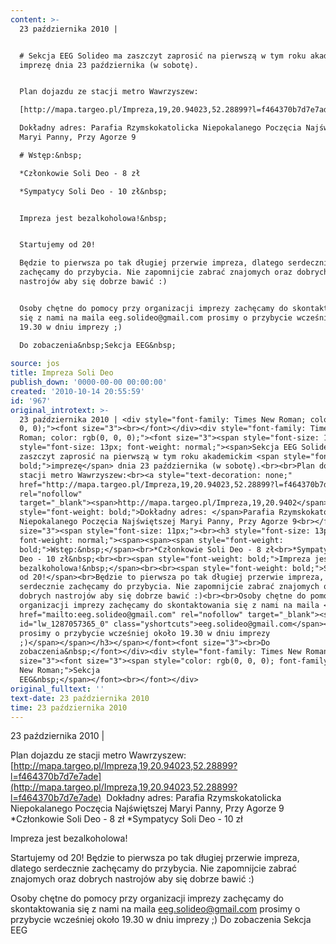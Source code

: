 ```yaml
---
content: >-
  23 października 2010 | 


  # Sekcja EEG Solideo ma zaszczyt zaprosić na pierwszą w tym roku akademickim
  imprezę dnia 23 października (w sobotę).


  Plan dojazdu ze stacji metro Wawrzyszew:

  [http://mapa.targeo.pl/Impreza,19,20.94023,52.28899?l=f464370b7d7e7ade](http://mapa.targeo.pl/Impreza,19,20.94023,52.28899?l=f464370b7d7e7ade)&nbsp;

  Dokładny adres: Parafia Rzymskokatolicka Niepokalanego Poczęcia Najświętszej
  Maryi Panny, Przy Agorze 9

  # Wstęp:&nbsp;

  *Członkowie Soli Deo - 8 zł

  *Sympatycy Soli Deo - 10 zł&nbsp;


  Impreza jest bezalkoholowa!&nbsp;


  Startujemy od 20!

  Będzie to pierwsza po tak długiej przerwie impreza, dlatego serdecznie
  zachęcamy do przybycia. Nie zapomnijcie zabrać znajomych oraz dobrych
  nastrojów aby się dobrze bawić :)


  Osoby chętne do pomocy przy organizacji imprezy zachęcamy do skontaktowania
  się z nami na maila eeg.solideo@gmail.com prosimy o przybycie wcześniej około
  19.30 w dniu imprezy ;)

  Do zobaczenia&nbsp;Sekcja EEG&nbsp;
                             
source: jos
title: Impreza Soli Deo
publish_down: '0000-00-00 00:00:00'
created: '2010-10-14 20:55:59'
id: '967'
original_introtext: >-
  23 października 2010 | <div style="font-family: Times New Roman; color: rgb(0,
  0, 0);"><font size="3"><br></font></div><div style="font-family: Times New
  Roman; color: rgb(0, 0, 0);"><font size="3"><span style="font-size: 11px;"><h3
  style="font-size: 13px; font-weight: normal;"><span>Sekcja EEG Solideo ma
  zaszczyt zaprosić na pierwszą w tym roku akademickim <span style="font-weight:
  bold;">imprezę</span> dnia 23 października (w sobotę).<br><br>Plan dojazdu ze
  stacji metro Wawrzyszew:<br><a style="text-decoration: none;"
  href="http://mapa.targeo.pl/Impreza,19,20.94023,52.28899?l=f464370b7d7e7ade"
  rel="nofollow"
  target="_blank"><span>http://mapa.targeo.pl/Impreza,19,20.9402</span><span></span>3,52.28899?l=f464370b7d7e7ade</a>&nbsp;<br><span></span></span></h3></span><span
  style="font-weight: bold;">Dokładny adres: </span>Parafia Rzymskokatolicka
  Niepokalanego Poczęcia Najświętszej Maryi Panny, Przy Agorze 9<br></font><font
  size="3"><span style="font-size: 11px;"><br><h3 style="font-size: 13px;
  font-weight: normal;"><span><span><span style="font-weight:
  bold;">Wstęp:&nbsp;</span><br>*Członkowie Soli Deo - 8 zł<br>*Sympatycy Soli
  Deo - 10 zł&nbsp;<br><br><span style="font-weight: bold;">Impreza jest
  bezalkoholowa!&nbsp;</span><br><br><span style="font-weight: bold;">Startujemy
  od 20!</span><br>Będzie to pierwsza po tak długiej przerwie impreza, dlatego
  serdecznie zachęcamy do przybycia. Nie zapomnijcie zabrać znajomych oraz
  dobrych nastrojów aby się dobrze bawić :)<br><br>Osoby chętne do pomocy przy
  organizacji imprezy zachęcamy do skontaktowania się z nami na maila <a
  href="mailto:eeg.solideo@gmail.com" rel="nofollow" target="_blank"><span
  id="lw_1287057365_0" class="yshortcuts">eeg.solideo@gmail.com</span></a>
  prosimy o przybycie wcześniej około 19.30 w dniu imprezy
  ;)</span></span></h3></span></font><font size="3"><br>Do
  zobaczenia&nbsp;</font></div><div style="font-family: Times New Roman;"><font
  size="3"><font size="3"><span style="color: rgb(0, 0, 0); font-family: Times
  New Roman;">Sekcja
  EEG&nbsp;</span></font><br></font></div>                           
original_fulltext: ''
text-date: 23 października 2010
time: 23 października 2010
---
```

23 października 2010 | 


Plan dojazdu ze stacji metro Wawrzyszew:
[http://mapa.targeo.pl/Impreza,19,20.94023,52.28899?l=f464370b7d7e7ade](http://mapa.targeo.pl/Impreza,19,20.94023,52.28899?l=f464370b7d7e7ade)&nbsp;
Dokładny adres: Parafia Rzymskokatolicka Niepokalanego Poczęcia Najświętszej Maryi Panny, Przy Agorze 9
*Członkowie Soli Deo - 8 zł
*Sympatycy Soli Deo - 10 zł&nbsp;

Impreza jest bezalkoholowa!&nbsp;

Startujemy od 20!
Będzie to pierwsza po tak długiej przerwie impreza, dlatego serdecznie zachęcamy do przybycia. Nie zapomnijcie zabrać znajomych oraz dobrych nastrojów aby się dobrze bawić :)

Osoby chętne do pomocy przy organizacji imprezy zachęcamy do skontaktowania się z nami na maila eeg.solideo@gmail.com prosimy o przybycie wcześniej około 19.30 w dniu imprezy ;)
Do zobaczenia&nbsp;Sekcja EEG&nbsp;
                           

<!--{{json:{"created_date":"2010-10-14 20:55:59","publish_down":"0000-00-00 00:00:00","id":"967"}}}-->